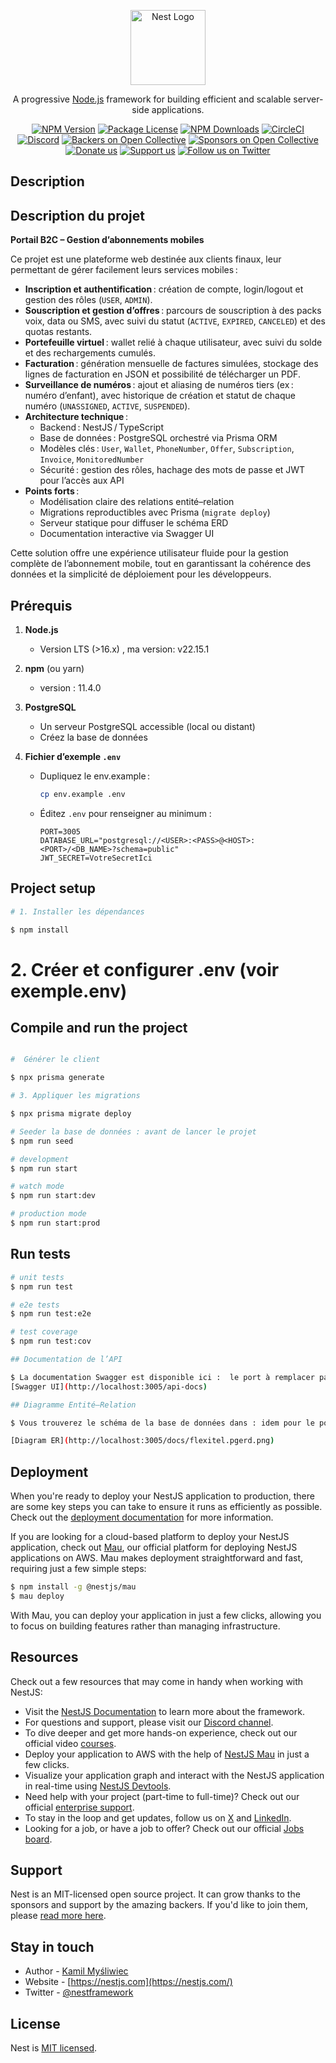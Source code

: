 <p align="center">
  <a href="http://nestjs.com/" target="blank"><img src="https://nestjs.com/img/logo-small.svg" width="120" alt="Nest Logo" /></a>
</p>

[circleci-image]: https://img.shields.io/circleci/build/github/nestjs/nest/master?token=abc123def456
[circleci-url]: https://circleci.com/gh/nestjs/nest

  <p align="center">A progressive <a href="http://nodejs.org" target="_blank">Node.js</a> framework for building efficient and scalable server-side applications.</p>
    <p align="center">
<a href="https://www.npmjs.com/~nestjscore" target="_blank"><img src="https://img.shields.io/npm/v/@nestjs/core.svg" alt="NPM Version" /></a>
<a href="https://www.npmjs.com/~nestjscore" target="_blank"><img src="https://img.shields.io/npm/l/@nestjs/core.svg" alt="Package License" /></a>
<a href="https://www.npmjs.com/~nestjscore" target="_blank"><img src="https://img.shields.io/npm/dm/@nestjs/common.svg" alt="NPM Downloads" /></a>
<a href="https://circleci.com/gh/nestjs/nest" target="_blank"><img src="https://img.shields.io/circleci/build/github/nestjs/nest/master" alt="CircleCI" /></a>
<a href="https://discord.gg/G7Qnnhy" target="_blank"><img src="https://img.shields.io/badge/discord-online-brightgreen.svg" alt="Discord"/></a>
<a href="https://opencollective.com/nest#backer" target="_blank"><img src="https://opencollective.com/nest/backers/badge.svg" alt="Backers on Open Collective" /></a>
<a href="https://opencollective.com/nest#sponsor" target="_blank"><img src="https://opencollective.com/nest/sponsors/badge.svg" alt="Sponsors on Open Collective" /></a>
  <a href="https://paypal.me/kamilmysliwiec" target="_blank"><img src="https://img.shields.io/badge/Donate-PayPal-ff3f59.svg" alt="Donate us"/></a>
    <a href="https://opencollective.com/nest#sponsor"  target="_blank"><img src="https://img.shields.io/badge/Support%20us-Open%20Collective-41B883.svg" alt="Support us"></a>
  <a href="https://twitter.com/nestframework" target="_blank"><img src="https://img.shields.io/twitter/follow/nestframework.svg?style=social&label=Follow" alt="Follow us on Twitter"></a>
</p>
  <!--[![Backers on Open Collective](https://opencollective.com/nest/backers/badge.svg)](https://opencollective.com/nest#backer)
  [![Sponsors on Open Collective](https://opencollective.com/nest/sponsors/badge.svg)](https://opencollective.com/nest#sponsor)-->

## Description

## Description du projet

**Portail B2C – Gestion d’abonnements mobiles**

Ce projet est une plateforme web destinée aux clients finaux, leur permettant de gérer facilement leurs services mobiles :  
- **Inscription et authentification** : création de compte, login/logout et gestion des rôles (`USER`, `ADMIN`).  
- **Souscription et gestion d’offres** : parcours de souscription à des packs voix, data ou SMS, avec suivi du statut (`ACTIVE`, `EXPIRED`, `CANCELED`) et des quotas restants.  
- **Portefeuille virtuel** : wallet relié à chaque utilisateur, avec suivi du solde et des rechargements cumulés.  
- **Facturation** : génération mensuelle de factures simulées, stockage des lignes de facturation en JSON et possibilité de télécharger un PDF.  
- **Surveillance de numéros** : ajout et aliasing de numéros tiers (ex : numéro d’enfant), avec historique de création et statut de chaque numéro (`UNASSIGNED`, `ACTIVE`, `SUSPENDED`).  
- **Architecture technique** :  
  - Backend : NestJS / TypeScript  
  - Base de données : PostgreSQL orchestré via Prisma ORM  
  - Modèles clés : `User`, `Wallet`, `PhoneNumber`, `Offer`, `Subscription`, `Invoice`, `MonitoredNumber`  
  - Sécurité : gestion des rôles, hachage des mots de passe et JWT pour l’accès aux API  
- **Points forts** :  
  - Modélisation claire des relations entité–relation  
  - Migrations reproductibles avec Prisma (`migrate deploy`)  
  - Serveur statique pour diffuser le schéma ERD  
  - Documentation interactive via Swagger UI

Cette solution offre une expérience utilisateur fluide pour la gestion complète de l’abonnement mobile, tout en garantissant la cohérence des données et la simplicité de déploiement pour les développeurs.  


## Prérequis

1. **Node.js**  
   - Version LTS (>16.x)  , ma version: v22.15.1
  

2. **npm** (ou yarn)  
   - version : 11.4.0

3. **PostgreSQL**  
   - Un serveur PostgreSQL accessible (local ou distant)  
   - Créez la base de données

4. **Fichier d’exemple `.env`**  
   
   - Dupliquez le env.example :  
     ```bash
     cp env.example .env
     ```
   - Éditez `.env` pour renseigner au minimum :
     ```dotenv
     PORT=3005
     DATABASE_URL="postgresql://<USER>:<PASS>@<HOST>:<PORT>/<DB_NAME>?schema=public"
     JWT_SECRET=VotreSecretIci
     ```

## Project setup

```bash
# 1. Installer les dépendances

$ npm install
```
# 2. Créer et configurer .env (voir exemple.env)

## Compile and run the project

```bash

#  Générer le client

$ npx prisma generate

# 3. Appliquer les migrations

$ npx prisma migrate deploy

# Seeder la base de données : avant de lancer le projet
$ npm run seed

# development
$ npm run start

# watch mode
$ npm run start:dev

# production mode
$ npm run start:prod
```

## Run tests

```bash
# unit tests
$ npm run test

# e2e tests
$ npm run test:e2e

# test coverage
$ npm run test:cov

## Documentation de l’API

$ La documentation Swagger est disponible ici :  le port à remplacer par le vrai qui se trouve dans .env
[Swagger UI](http://localhost:3005/api-docs)

## Diagramme Entité–Relation

$ Vous trouverez le schéma de la base de données dans : idem pour le port

[Diagram ER](http://localhost:3005/docs/flexitel.pgerd.png)


```

## Deployment

When you're ready to deploy your NestJS application to production, there are some key steps you can take to ensure it runs as efficiently as possible. Check out the [deployment documentation](https://docs.nestjs.com/deployment) for more information.

If you are looking for a cloud-based platform to deploy your NestJS application, check out [Mau](https://mau.nestjs.com), our official platform for deploying NestJS applications on AWS. Mau makes deployment straightforward and fast, requiring just a few simple steps:

```bash
$ npm install -g @nestjs/mau
$ mau deploy
```

With Mau, you can deploy your application in just a few clicks, allowing you to focus on building features rather than managing infrastructure.

## Resources

Check out a few resources that may come in handy when working with NestJS:

- Visit the [NestJS Documentation](https://docs.nestjs.com) to learn more about the framework.
- For questions and support, please visit our [Discord channel](https://discord.gg/G7Qnnhy).
- To dive deeper and get more hands-on experience, check out our official video [courses](https://courses.nestjs.com/).
- Deploy your application to AWS with the help of [NestJS Mau](https://mau.nestjs.com) in just a few clicks.
- Visualize your application graph and interact with the NestJS application in real-time using [NestJS Devtools](https://devtools.nestjs.com).
- Need help with your project (part-time to full-time)? Check out our official [enterprise support](https://enterprise.nestjs.com).
- To stay in the loop and get updates, follow us on [X](https://x.com/nestframework) and [LinkedIn](https://linkedin.com/company/nestjs).
- Looking for a job, or have a job to offer? Check out our official [Jobs board](https://jobs.nestjs.com).

## Support

Nest is an MIT-licensed open source project. It can grow thanks to the sponsors and support by the amazing backers. If you'd like to join them, please [read more here](https://docs.nestjs.com/support).

## Stay in touch

- Author - [Kamil Myśliwiec](https://twitter.com/kammysliwiec)
- Website - [https://nestjs.com](https://nestjs.com/)
- Twitter - [@nestframework](https://twitter.com/nestframework)

## License

Nest is [MIT licensed](https://github.com/nestjs/nest/blob/master/LICENSE).
